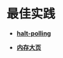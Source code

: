# 最佳实践<a name="ZH-CN_TOPIC_0183154325"></a>

-   **[halt-polling](halt-polling.md)**  

-   **[内存大页](内存大页.md)**  


